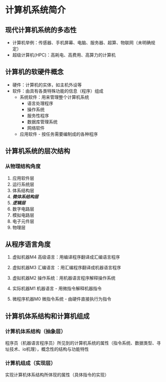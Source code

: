
# 计算机系统简介

## 现代计算机系统的多态性

- 计算机举例：传感器、手机屏幕、电脑、服务器、超算、物联网（未明确规定）
- 超级计算机(HPC)：高耗电、高费用、高算力的计算机

## 计算机的软硬件概念

- 硬件：计算机的实体，如主机外设等
- 软件：由具有各类特殊功能的信息（程序）组成
    - 系统软件：用来管理整个计算机系统
        - 语言处理程序
        - 操作系统
        - 服务性程序
        - 数据库管理系统
        - 网络软件
    - 应用软件 - 按任务需要编制成的各种程序

## 计算机系统的层次结构

### 从物理结构角度

1. 应用软件层
2. 运行系统层
3. 体系结构层
4. ***微体系结构层***
5. ***逻辑层***
6. 数字电路层
7. 模拟电路层
8. 电子元件层
9. 物理层

## 从程序语言角度

1. 虚拟机器M4 高级语言：用编译程序翻译成汇编语言程序
2. 虚拟机器M3 汇编语言 ：用汇编程序翻译成机器语言程序
3. 虚拟机器M2 操作系统：用机器语言程序解释操作系统

4. 实际机器M1 机器语言 - 用微指令解释机器指令

5. 微程序机器M0 微指令系统 - 由硬件直接执行为指令

## 计算机体系结构和计算机组成

### 计算机体系结构（抽象层）

程序员（机器语言程序员）所见到的计算机系统的属性（指令系统、数据类型、寻址技术、io机理），概念性的结构与功能特性

### 计算机组成（实现层）

实现计算机体系结构所体现的属性（具体指令的实现）

